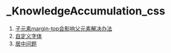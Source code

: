 # _KnowledgeAccumulation_css

1. [子元素margin-top会影响父元素解决办法](子元素margin-top会影响父元素解决办法.md)
2. [自定义字体](自定义字体.md)
3. [居中问题](居中问题.md)

